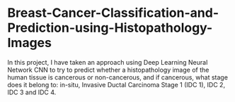 # Breast-Cancer-Classification-and-Prediction-using-Histopathology-Images
In this project, I have taken an approach using Deep Learning Neural Network  CNN to try to predict whether a histopathology image of the  human tissue is cancerous or non-cancerous, and if cancerous,  what stage does it belong to: in-situ, Invasive Ductal Carcinoma Stage 1 (IDC 1), IDC 2, IDC 3 and IDC 4.
